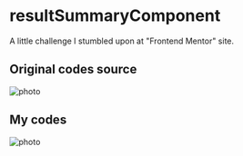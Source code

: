 # resultSummaryComponent
A little challenge I stumbled upon at "Frontend Mentor" site.


## Original codes source
![photo](https://user-images.githubusercontent.com/77462288/227968073-9677d867-7bdf-4333-9014-963ccc7b8a50.jpg)

## My codes
![photo](https://user-images.githubusercontent.com/77462288/227973359-30815cf9-d47d-4e0f-8554-510be8612744.png)


